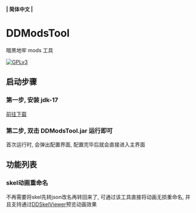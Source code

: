 **| 简体中文 |**

# DDModsTool

暗黑地牢 mods 工具

[![GPLv3](https://img.shields.io/badge/license-GPLv3-000000.svg)](LICENSE)

## 启动步骤
### 第一步, 安装 jdk-17
[前往下载](https://www.oracle.com/java/technologies/javase/jdk17-archive-downloads.html)
### 第二步, 双击 DDModsTool.jar 运行即可
首次运行时, 会弹出配置界面, 配置完毕后就会直接进入主界面

## 功能列表
### skel动画重命名
不再需要将skel先转json改名再转回来了, 可通过该工具直接将动画无损重命名, 并且支持通过[DDSkelViewer](https://github.com/wautsns/DDSkelViewer)预览动画效果
